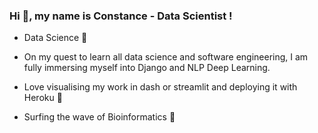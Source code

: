 ### Hi 👋, my name is Constance - Data Scientist !

<!--
**constancemaurer/constancemaurer** is a ✨ _special_ ✨ repository because its `README.md` (this file) appears on your GitHub profile.

Here are some ideas to get you started:

- 🔭 I’m currently working on ...
- 🌱 I’m currently learning ...
- 👯 I’m looking to collaborate on ...
- 🤔 I’m looking for help with ...
- 💬 Ask me about ...
- 📫 How to reach me: ...
- 😄 Pronouns: ...
- ⚡ Fun fact: ...
-->

* Data Science 🌱

* On my quest to learn all data science and software engineering, I am fully immersing myself into Django and NLP Deep Learning.

* Love visualising my work in dash or streamlit and deploying it with Heroku 🔭

* Surfing the wave of Bioinformatics 👯
